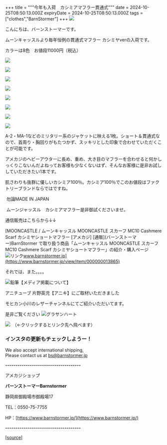 +++
title = """今年も入荷　カシミアマフラー貫通式"""
date = 2024-10-25T08:50:13.000Z
expiryDate = 2024-10-25T08:50:13.000Z
tags = ["clothes","BarnStormer"]
+++
[![](https://stat.ameba.jp/user_images/20231023/16/barnstormer-go/b2/03/p/o0420015015354743273.png)](https://ameblo.jp/barnstormer-go/entry-12825670498.html)

こんにちは、バーンストーマーです。

ムーンキャッスルより毎年恒例の貫通式マフラー カシミヤverの入荷です。

カラーは8色　お値段11000円（税込）

[![](https://stat.ameba.jp/user_images/20241025/16/barnstormer-go/f4/05/j/o0467070115502056225.jpg)](https://stat.ameba.jp/user_images/20241025/16/barnstormer-go/f4/05/j/o0467070115502056225.jpg)

[![](https://stat.ameba.jp/user_images/20241025/16/barnstormer-go/fb/42/j/o0467070115502056228.jpg)](https://stat.ameba.jp/user_images/20241025/16/barnstormer-go/fb/42/j/o0467070115502056228.jpg)

[![](https://stat.ameba.jp/user_images/20241025/16/barnstormer-go/06/dd/j/o0467070115502056231.jpg)](https://stat.ameba.jp/user_images/20241025/16/barnstormer-go/06/dd/j/o0467070115502056231.jpg)

[![](https://stat.ameba.jp/user_images/20241025/16/barnstormer-go/1e/39/j/o0467070115502056233.jpg)](https://stat.ameba.jp/user_images/20241025/16/barnstormer-go/1e/39/j/o0467070115502056233.jpg)

[![](https://stat.ameba.jp/user_images/20241025/16/barnstormer-go/a2/80/j/o0467070115502056237.jpg)](https://stat.ameba.jp/user_images/20241025/16/barnstormer-go/a2/80/j/o0467070115502056237.jpg)

[![](https://stat.ameba.jp/user_images/20241025/16/barnstormer-go/83/61/j/o0467070115502056240.jpg)](https://stat.ameba.jp/user_images/20241025/16/barnstormer-go/83/61/j/o0467070115502056240.jpg)

[![](https://stat.ameba.jp/user_images/20241025/16/barnstormer-go/56/9f/j/o0467070115502056242.jpg)](https://stat.ameba.jp/user_images/20241025/16/barnstormer-go/56/9f/j/o0467070115502056242.jpg)

[![](https://stat.ameba.jp/user_images/20241025/16/barnstormer-go/83/ea/j/o0467070115502056244.jpg)](https://stat.ameba.jp/user_images/20241025/16/barnstormer-go/83/ea/j/o0467070115502056244.jpg)

A-2・MA-1などのミリタリー系のジャケットに映える1枚。ショート＆貫通式なので、首周り・胸回りがもたつかず、スッキリとした印象で合わせていただくことが可能です。   
  
アメカジのヘビーアウターに長め、重め、大き目のマフラーを合わせると何かしっくりこないんだよねってお客様も少なくないはず、そんなお客様に是非お試ししていただきたい1本です。

  
肌さわりも抜群に優しいカシミア100％。カシミア100％でこのお値段はファクトリーブランドならではですね。  
  
 勿論MADE IN JAPAN  
  
 ムーンジャッスル　カシミアマフラー是非御試くださいませ。

通信販売はこちらから↓↓

[MOONCASTLE / ムーンキャッスル MOONCASTLE スカーフ MC10 Cashmere Scarf カシミヤショートマフラー \[アメカジ\] \[通販\](バーンストーマー)BarnStormer で取り扱う商品「ムーンキャッスル MOONCASTLE スカーフ MC10 Cashmere Scarf カシミヤショートマフラー」の紹介・購入ページ![リンク](https://c.stat100.ameba.jp/ameblo/symbols/v3.20.0/svg/gray/editor_link.svg)www.barnstormer.jp](https://www.barnstormer.jp/view/item/000000013865)

それでは、また。。。。

![鉛筆](https://stat100.ameba.jp/blog/ucs/img/char/char3/519.png)【メディア掲載について】

アニチューブ 片野英児【アニキ】にご取材いただきました

モヒカン小川のレザーチャンネルにてご紹介いただいてます。

是非ご覧ください ![グラサンハート](https://stat100.ameba.jp/blog/ucs/img/char/char3/148.png)

[![](https://stat.ameba.jp/user_images/20230412/16/barnstormer-go/6a/23/p/o0108010815269242493.png)](https://www.instagram.com/barnstormer_daily/)　（←クリックするとリンク先へ飛べます）

### インスタの更新もチェックしようー！

We also accept international shipping,  
Please contact us at bs@barnstormer.jp

**\-------------------------------------**

アメカジショップ

**バーンストーマーBarnstormer**

静岡県御殿場市御殿場17

TEL：0550-75-7755

HP：[https://www.barnstormer.jp/](https://www.barnstormer.jp/)

**\-------------------------------------**

[[source]](https://ameblo.jp/barnstormer-go/entry-12872578714.html)

